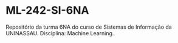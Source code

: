 # ML-242-SI-6NA
Repositório da turma 6NA do curso de Sistemas de Informação da UNINASSAU. Disciplina: Machine Learning.
